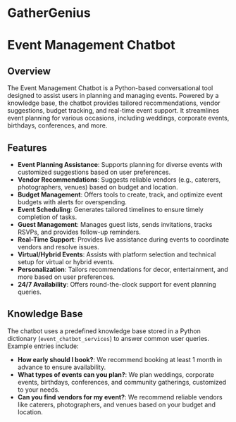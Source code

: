 # GatherGenius

# Event Management Chatbot

## Overview

The Event Management Chatbot is a Python-based conversational tool designed to assist users in planning and managing events. Powered by a knowledge base, the chatbot provides tailored recommendations, vendor suggestions, budget tracking, and real-time event support. It streamlines event planning for various occasions, including weddings, corporate events, birthdays, conferences, and more.

## Features

- **Event Planning Assistance**: Supports planning for diverse events with customized suggestions based on user preferences.
- **Vendor Recommendations**: Suggests reliable vendors (e.g., caterers, photographers, venues) based on budget and location.
- **Budget Management**: Offers tools to create, track, and optimize event budgets with alerts for overspending.
- **Event Scheduling**: Generates tailored timelines to ensure timely completion of tasks.
- **Guest Management**: Manages guest lists, sends invitations, tracks RSVPs, and provides follow-up reminders.
- **Real-Time Support**: Provides live assistance during events to coordinate vendors and resolve issues.
- **Virtual/Hybrid Events**: Assists with platform selection and technical setup for virtual or hybrid events.
- **Personalization**: Tailors recommendations for decor, entertainment, and more based on user preferences.
- **24/7 Availability**: Offers round-the-clock support for event planning queries.

## Knowledge Base

The chatbot uses a predefined knowledge base stored in a Python dictionary (`event_chatbot_services`) to answer common user queries. Example entries include:

- **How early should I book?**: We recommend booking at least 1 month in advance to ensure availability.
- **What types of events can you plan?**: We plan weddings, corporate events, birthdays, conferences, and community gatherings, customized to your needs.
- **Can you find vendors for my event?**: We recommend reliable vendors like caterers, photographers, and venues based on your budget and location.


